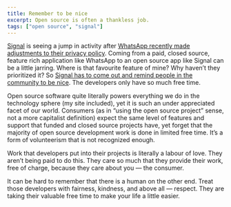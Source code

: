 ```yaml
---
title: Remember to be nice
excerpt: Open source is often a thankless job.
tags: ["open source", "signal"]
---
```


[Signal][signal] is seeing a jump in activity after [WhatsApp recently made adjustments to their privacy policy][policychanges]. Coming from a paid, closed source, feature rich application like WhatsApp to an open source app like Signal can be a little jarring. Where is that favourite feature of mine? Why haven’t they prioritized it? So [Signal has to come out and remind people in the community to be nice][benice]. The developers only have so much free time.

Open source software quite literally powers everything we do in the technology sphere (my site included), yet it is such an under appreciated facet of our world. Consumers (as in “using the open source project” sense, not a more capitalist definition) expect the same level of features and support that funded and closed source projects have, yet forget that the majority of open source development work is done in limited free time. It’s a form of volunteerism that is not recognized enough.

Work that developers put into their projects is literally a labour of love. They aren’t being paid to do this. They care so much that they provide their work, free of charge, because they care about you — the consumer.

It can be hard to remember that there is a human on the other end. Treat those developers with fairness, kindness, and above all — respect. They are taking their valuable free time to make your life a little easier.

[signal]: https://signal.org
[policychanges]: https://web.archive.org/web/20210106121851/https://www.whatsapp.com/legal/updates/privacy-policy?eea=0
[benice]: https://archive.is/y23jH
